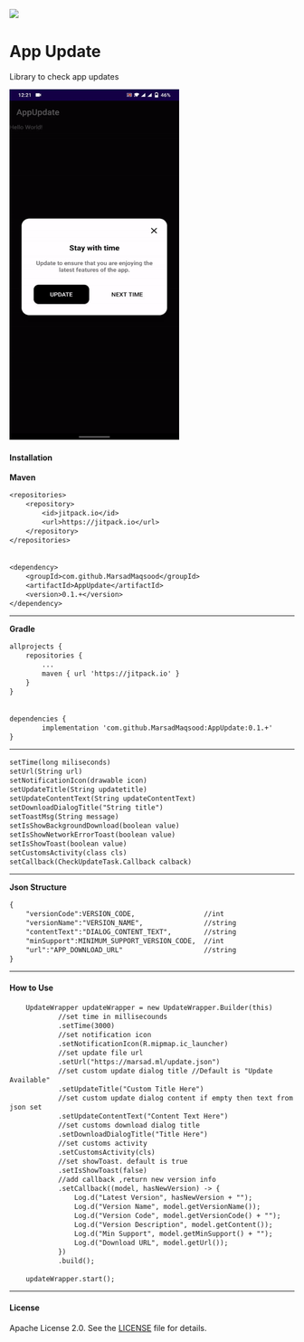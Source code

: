 
[![](https://jitpack.io/v/MarsadMaqsood/AppUpdate.svg)](https://jitpack.io/#MarsadMaqsood/AppUpdate)


App Update
===================
Library to check app updates


<img src="https://github.com/MarsadMaqsood/AppUpdate/blob/master/assets/image.gif" alt="alt text" width="300" height="620">

    
#### Installation

**Maven**


	<repositories>
		<repository>
		    <id>jitpack.io</id>
		    <url>https://jitpack.io</url>
		</repository>
	</repositories>
	
	
	<dependency>
	    <groupId>com.github.MarsadMaqsood</groupId>
	    <artifactId>AppUpdate</artifactId>
	    <version>0.1.+</version>
	</dependency>
	
-------

**Gradle**

	allprojects {
		repositories {
			...
			maven { url 'https://jitpack.io' }
		}
	}
	
	
	dependencies {
	        implementation 'com.github.MarsadMaqsood:AppUpdate:0.1.+'
	}
	
-------

    setTime(long miliseconds)
    setUrl(String url)
    setNotificationIcon(drawable icon)
    setUpdateTitle(String updatetitle)
    setUpdateContentText(String updateContentText)
    setDownloadDialogTitle("String title")
    setToastMsg(String message)
    setIsShowBackgroundDownload(boolean value)
    setIsShowNetworkErrorToast(boolean value)
    setIsShowToast(boolean value)
    setCustomsActivity(class cls)
    setCallback(CheckUpdateTask.Callback calback)

-------
**Json Structure**

    {
        "versionCode":VERSION_CODE,                 //int
        "versionName":"VERSION_NAME",               //string
        "contentText":"DIALOG_CONTENT_TEXT",        //string
        "minSupport":MINIMUM_SUPPORT_VERSION_CODE,  //int
        "url":"APP_DOWNLOAD_URL"                    //string
    }

---
	
#### How to Use

        UpdateWrapper updateWrapper = new UpdateWrapper.Builder(this)
                //set time in millisecounds
                .setTime(3000)
                //set notification icon
                .setNotificationIcon(R.mipmap.ic_launcher)
                //set update file url
                .setUrl("https://marsad.ml/update.json")
                //set custom update dialog title //Default is "Update Available"
                .setUpdateTitle("Custom Title Here")
                //set custom update dialog content if empty then text from json set
                .setUpdateContentText("Content Text Here")
                //set customs download dialog title
                .setDownloadDialogTitle("Title Here")
                //set customs activity
                .setCustomsActivity(cls)
                //set showToast. default is true
                .setIsShowToast(false)
                //add callback ,return new version info
                .setCallback((model, hasNewVersion) -> {
                    Log.d("Latest Version", hasNewVersion + "");
                    Log.d("Version Name", model.getVersionName());
                    Log.d("Version Code", model.getVersionCode() + "");
                    Log.d("Version Description", model.getContent());
                    Log.d("Min Support", model.getMinSupport() + "");
                    Log.d("Download URL", model.getUrl());
                })
                .build();

        updateWrapper.start();
        
-------

#### License

Apache License 2.0. See the [LICENSE](https://github.com/MarsadMaqsood/AppUpdate/blob/master/LICENSE) file for details.
